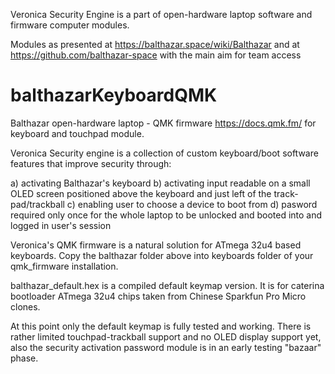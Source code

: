 Veronica Security Engine is a part of open-hardware laptop software and firmware computer modules.

Modules as presented at https://balthazar.space/wiki/Balthazar and at https://github.com/balthazar-space with the main aim for team access

# balthazarKeyboardQMK

Balthazar open-hardware laptop - QMK firmware https://docs.qmk.fm/ for keyboard and touchpad module.

Veronica Security engine is a collection of custom keyboard/boot software features that improve security through:

a) activating Balthazar's keyboard 
b) activating input readable on a small OLED screen positioned above the keyboard and just left of the track-pad/trackball
c) enabling user to choose a device to boot from
d) pasword required only once for the whole laptop to be unlocked and booted into and logged in user's session

Veronica's QMK firmware is a natural solution for ATmega 32u4 based keyboards. 
Copy the balthazar folder above into keyboards folder of your qmk_firmware installation. 

balthazar_default.hex is a compiled default keymap version. 
It is for caterina bootloader ATmega 32u4 chips taken from Chinese Sparkfun Pro Micro clones.

At this point only the default keymap is fully tested and working. 
There is rather limited touchpad-trackball support and no OLED display support yet, also the security activation password module is in an early testing "bazaar" phase.
